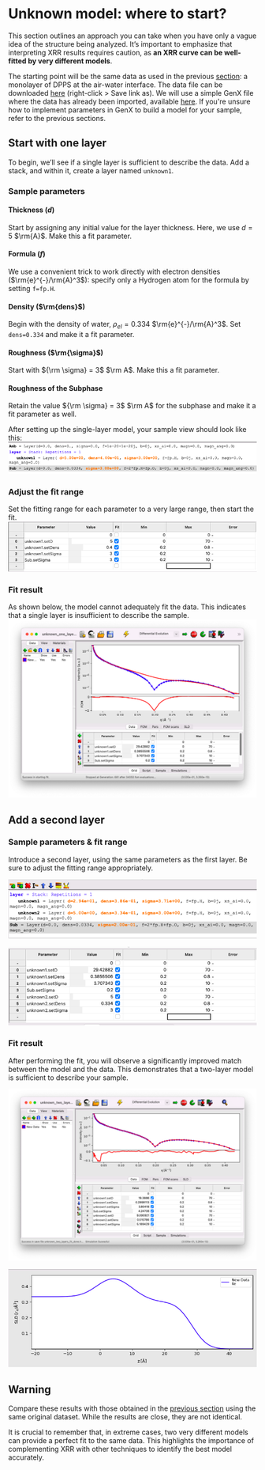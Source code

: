 # Unknown model: where to start?

This section outlines an approach you can take when you have only a vague idea of the structure being analyzed. It’s important to emphasize that interpreting XRR results requires caution, as **an XRR curve can be well-fitted by very different models**.

The starting point will be the same data as used in the previous [section](content:build-model): a monolayer of DPPS at the air-water interface. The data file can be downloaded [here](../../../_static/xrr/genx/SIRIUS_2024_09_20_4556-4640_XRR.dat) (right-click > Save link as). We will use a simple GenX file where the data has already been imported, available [here](../../../_static/xrr/genx/unknown_init.hgx). If you're unsure how to implement parameters in GenX to build a model for your sample, refer to the previous sections.

## Start with one layer

To begin, we’ll see if a single layer is sufficient to describe the data. Add a stack, and within it, create a layer named `unknown1`.

### Sample parameters

#### **Thickness ($d$)**

Start by assigning any initial value for the layer thickness. Here, we use $d=5$ $\rm{A}$. Make this a fit parameter.

#### **Formula ($f$)**

We use a convenient trick to work directly with electron densities ($\rm{e}^{-}/\rm{A}^3$): specify only a Hydrogen atom for the formula by setting `f=fp.H`.

#### **Density ($\rm{dens}$)**

Begin with the density of water, $\rho_{el} = 0.334$ $\rm{e}^{-}/\rm{A}^3$. Set `dens=0.334` and make it a fit parameter.

#### **Roughness ($\rm{\sigma}$)**

Start with ${\rm \sigma} = 3$ $\rm A$. Make this a fit parameter.

#### **Roughness of the Subphase**

Retain the value ${\rm \sigma} = 3$ $\rm A$ for the subphase and make it a fit parameter as well.

After setting up the single-layer model, your sample view should look like this:
![](images/unknown-model-one-layer-params.png)

### Adjust the fit range
Set the fitting range for each parameter to a very large range, then start the fit.
![](images/unknown-model-one-layer-range.png)

### Fit result
As shown below, the model cannot adequately fit the data. This indicates that a single layer is insufficient to describe the sample.
![](images/unknown-model-one-layer-result.png)

## Add a second layer

### Sample parameters & fit range

Introduce a second layer, using the same parameters as the first layer. Be sure to adjust the fitting range appropriately.

![](images/unknown-model-two-layers-params.png)

![](images/unknown-model-two-layers-range.png)

### Fit result
After performing the fit, you will observe a significantly improved match between the model and the data. This demonstrates that a two-layer model is sufficient to describe your sample.

![](images/unknown-model-two-layers-result.png)

![](images/unknown-model-two-layers-sld.png)

## Warning
Compare these results with those obtained in the [previous section](content:build-model:fit) using the same original dataset. While the results are close, they are not identical.

It is crucial to remember that, in extreme cases, two very different models can provide a perfect fit to the same data. This highlights the importance of complementing XRR with other techniques to identify the best model accurately.





